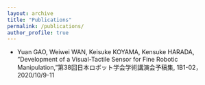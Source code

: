 ```yaml
---
layout: archive
title: "Publications"
permalink: /publications/
author_profile: true
---
```


* Yuan GAO, Weiwei WAN, Keisuke KOYAMA, Kensuke HARADA, ”Development of a Visual-Tactile Sensor for Fine Robotic Manipulation,”第38回日本ロボット学会学術講演会予稿集, 1B1-02，2020/10/9-11